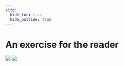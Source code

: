 ```yaml
---
site:
  hide_toc: true
  hide_outline: true
---
```




# An exercise for the reader

![](#ex:worse-other-code)
![](#sol:worse-other-code)
